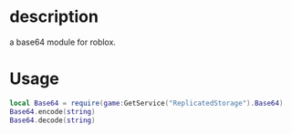 # description
a base64 module for roblox.

# Usage
```lua
local Base64 = require(game:GetService("ReplicatedStorage").Base64)
Base64.encode(string)
Base64.decode(string)
```

